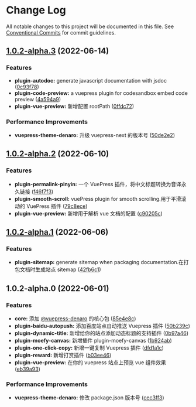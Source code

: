 # Change Log

All notable changes to this project will be documented in this file.
See [Conventional Commits](https://conventionalcommits.org) for commit guidelines.

## [1.0.2-alpha.3](https://github.com/denaro-org/vuepress-theme-denaro/compare/v1.0.2-alpha.2...v1.0.2-alpha.3) (2022-06-14)


### Features

* **plugin-autodoc:** generate javascript documentation with jsdoc ([0c93f78](https://github.com/denaro-org/vuepress-theme-denaro/commit/0c93f78a46cba0b47d654565e0cb882811deebf5))
* **plugin-code-preview:** a vuepress plugin for codesandbox embed code preview ([4a594a9](https://github.com/denaro-org/vuepress-theme-denaro/commit/4a594a9a13d8d12686540210ece8c9c06e912b5a))
* **plugin-vue-preview:** 新增配置 rootPath ([0ffdc72](https://github.com/denaro-org/vuepress-theme-denaro/commit/0ffdc72230953c3908bd4b09c4fd1bee20b414f8))


### Performance Improvements

* **vuepress-theme-denaro:** 升级 vuepress-next 的版本号 ([50de2e2](https://github.com/denaro-org/vuepress-theme-denaro/commit/50de2e2a8d4c93db5b9d865bd4d334a54d4d3991))





## [1.0.2-alpha.2](https://github.com/denaro-org/vuepress-theme-denaro/compare/v1.0.2-alpha.1...v1.0.2-alpha.2) (2022-06-10)


### Features

* **plugin-permalink-pinyin:** 一个 VuePress 插件，将中文标题转换为音译永久链接 ([f46f7f3](https://github.com/denaro-org/vuepress-theme-denaro/commit/f46f7f308d441937c3486b633b8fa08b9c905d34))
* **plugin-smooth-scroll:** vuePress plugin for smooth scrolling.用于平滑滚动的 VuePress 插件 ([79c8ece](https://github.com/denaro-org/vuepress-theme-denaro/commit/79c8ece0b4c6d7b70259f0ddee947092e8857679))
* **plugin-vue-preview:** 新增用于解析 vue 文档的配置 ([c90205c](https://github.com/denaro-org/vuepress-theme-denaro/commit/c90205c1bd0ab1223236fd64ac08c94298b4346f))





## [1.0.2-alpha.1](https://github.com/denaro-org/vuepress-theme-denaro/compare/v1.0.2-alpha.0...v1.0.2-alpha.1) (2022-06-06)


### Features

* **plugin-sitemap:** generate sitemap when packaging documentation.在打包文档时生成站点 sitemap ([42fb6c1](https://github.com/denaro-org/vuepress-theme-denaro/commit/42fb6c1979d76196cd97a8b0dd067007b49692bd))





## 1.0.2-alpha.0 (2022-06-01)


### Features

* **core:** 添加 [@vuepress-denaro](https://github.com/vuepress-denaro) 的核心包 ([85e4e8c](https://github.com/denaro-org/vuepress-theme-denaro/commit/85e4e8ce35922c5aee9ec0cd4f893a6cfca43f23))
* **plugin-baidu-autopush:** 添加百度站点自动推送 Vuepress 插件 ([50b239c](https://github.com/denaro-org/vuepress-theme-denaro/commit/50b239ceac03a63bca02201393b1a1e8f5e8bdd1))
* **plugin-dynamic-title:** 新增给你的站点添加动态标题的支持插件 ([0b97a46](https://github.com/denaro-org/vuepress-theme-denaro/commit/0b97a46a0721b75ef4875e2b86aa8e49e345d69d))
* **plugin-moefy-canvas:** 新增插件 plugin-moefy-canvas ([1b924ab](https://github.com/denaro-org/vuepress-theme-denaro/commit/1b924ab4c0461c3ef0f5827287ce7c80e2d1e10d))
* **plugin-one-click-copy:** 新增一键复制 Vuepress 插件 ([dfd1a1c](https://github.com/denaro-org/vuepress-theme-denaro/commit/dfd1a1c7bde336bac3a180e14f96f504a0545e35))
* **plugin-reward:** 新增打赏插件 ([b03ee46](https://github.com/denaro-org/vuepress-theme-denaro/commit/b03ee4681dcfd343c3f322735c500befcdfc7273))
* **plugin-vue-preview:** 在你的 vuepress 站点上预览 vue 组件效果 ([eb39a93](https://github.com/denaro-org/vuepress-theme-denaro/commit/eb39a93c4ddb047a8aa10e230c91e0bab0e5cdc9))


### Performance Improvements

* **vuepress-theme-denaro:** 修改 package.json 版本号 ([cec3ff3](https://github.com/denaro-org/vuepress-theme-denaro/commit/cec3ff3d17d28c23fcbb22dc0cdbbabf7e7701f0))
